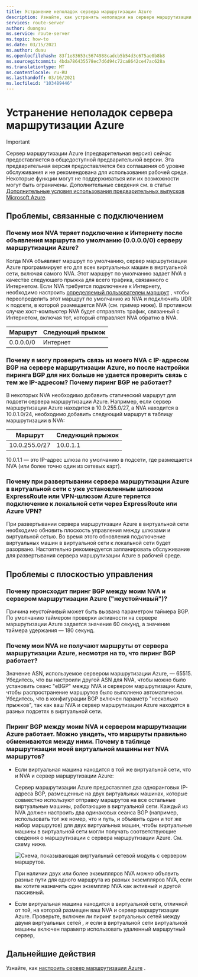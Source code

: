 ```yaml
---
title: Устранение неполадок сервера маршрутизации Azure
description: Узнайте, как устранять неполадки на сервере маршрутизации Azure.
services: route-server
author: duongau
ms.service: route-server
ms.topic: how-to
ms.date: 03/15/2021
ms.author: duau
ms.openlocfilehash: 83f1e83653c5674988cadcb5b54d3c675ae0b8b8
ms.sourcegitcommit: 4bda786435578ec7d6d94c72ca8642ce47ac628a
ms.translationtype: MT
ms.contentlocale: ru-RU
ms.lasthandoff: 03/16/2021
ms.locfileid: "103489446"
---
```

# <a name="troubleshooting-azure-route-server-issues"></a>Устранение неполадок сервера маршрутизации Azure

> [!IMPORTANT]
> Сервер маршрутизации Azure (предварительная версия) сейчас предоставляется в общедоступной предварительной версии.
> Эта предварительная версия предоставляется без соглашения об уровне обслуживания и не рекомендована для использования рабочей среде. Некоторые функции могут не поддерживаться или их возможности могут быть ограничены.
> Дополнительные сведения см. в статье [Дополнительные условия использования предварительных выпусков Microsoft Azure](https://azure.microsoft.com/support/legal/preview-supplemental-terms/).

## <a name="connectivity-issues"></a>Проблемы, связанные с подключением

### <a name="why-does-my-nva-lose-internet-connectivity-after-it-advertises-the-default-route-00000-to-azure-route-server"></a>Почему моя NVA теряет подключение к Интернету после объявления маршрута по умолчанию (0.0.0.0/0) серверу маршрутизации Azure?
Когда NVA объявляет маршрут по умолчанию, сервер маршрутизации Azure программирует его для всех виртуальных машин в виртуальной сети, включая самого NVA. Этот маршрут по умолчанию задает NVA в качестве следующего прыжка для всего трафика, связанного с Интернетом. Если NVA требуется подключение к Интернету, необходимо настроить [определяемый пользователем маршрут](../virtual-network/virtual-networks-udr-overview.md) , чтобы переопределить этот маршрут по умолчанию из NVA и подключить UDR к подсети, в которой размещается NVA (см. пример ниже). В противном случае хост-компьютер NVA будет отправлять трафик, связанный с Интернетом, включая тот, который отправляет NVA обратно в NVA.

| Маршрут | Следующий прыжок |
|-------|----------|
| 0.0.0.0/0 | Интернет |


### <a name="why-can-i-ping-from-my-nva-to-the-bgp-peer-ip-on-azure-route-server-but-after-i-set-up-the-bgp-peering-between-them-i-cant-ping-the-same-ip-anymore-why-does-the-bgp-peering-go-down"></a>Почему я могу проверить связь из моего NVA с IP-адресом BGP на сервере маршрутизации Azure, но после настройки пиринга BGP для них больше не удается проверить связь с тем же IP-адресом? Почему пиринг BGP не работает?

В некоторых NVA необходимо добавить статический маршрут для подсети сервера маршрутизации Azure. Например, если сервер маршрутизации Azure находится в 10.0.255.0/27, а NVA находится в 10.0.1.0/24, необходимо добавить следующий маршрут в таблицу маршрутизации в NVA:

| Маршрут | Следующий прыжок |
|-------|----------|
| 10.0.255.0/27 | 10.0.1.1 |

10.0.1.1 — это IP-адрес шлюза по умолчанию в подсети, где размещается NVA (или более точно один из сетевых карт).

### <a name="why-do-i-lose-connectivity-to-my-on-premises-network-over-expressroute-andor-azure-vpn-when-im-deploying-azure-route-server-to-a-virtual-network-that-already-has-expressroute-gateway-andor-azure-vpn-gateway"></a>Почему при развертывании сервера маршрутизации Azure в виртуальной сети с уже установленным шлюзом ExpressRoute или VPN-шлюзом Azure теряется подключение к локальной сети через ExpressRoute или Azure VPN?
При развертывании сервера маршрутизации Azure в виртуальной сети необходимо обновить плоскость управления между шлюзами и виртуальной сетью. Во время этого обновления подключение виртуальных машин в виртуальной сети к локальной сети будет разорвано. Настоятельно рекомендуется запланировать обслуживание для развертывания сервера маршрутизации Azure в рабочей среде.  

## <a name="control-plane-issues"></a>Проблемы с плоскостью управления

### <a name="why-is-the-bgp-peering-between-my-nva-and-the-azure-route-server-going-up-and-down-flapping"></a>Почему происходит пиринг BGP между моим NVA и сервером маршрутизации Azure ("неустойчивый")?

Причина неустойчивый может быть вызвана параметром таймера BGP. По умолчанию таймером проверки активности на сервере маршрутизации Azure задается значение 60 секунд, а значение таймера удержания — 180 секунд.

### <a name="why-does-my-nva-not-receive-routes-from-azure-route-server-even-though-the-bgp-peering-is-up"></a>Почему мои NVA не получают маршруты от сервера маршрутизации Azure, несмотря на то, что пиринг BGP работает?

Значение ASN, используемое сервером маршрутизации Azure, — 65515. Убедитесь, что вы настроили другой ASN для NVA, чтобы можно было установить сеанс "eBGP" между NVA и сервером маршрутизации Azure, чтобы распространение маршрутов было выполнено автоматически. Убедитесь, что в конфигурации BGP включен параметр "несколько прыжков", так как ваш NVA и сервер маршрутизации Azure находятся в разных подсетях в виртуальной сети.

### <a name="the-bgp-peering-between-my-nva-and-azure-route-server-is-up-i-can-see-routes-exchanged-correctly-between-them-why-arent-the-nva-routes-in-the-effective-routing-table-of-my-vm"></a>Пиринг BGP между моим NVA и сервером маршрутизации Azure работает. Можно увидеть, что маршруты правильно обмениваются между ними. Почему в таблице маршрутизации моей виртуальной машины нет NVA маршрутов? 

* Если виртуальная машина находится в той же виртуальной сети, что и NVA и сервер маршрутизации Azure:

     Сервер маршрутизации Azure предоставляет два одноранговых IP-адреса BGP, размещенные на двух виртуальных машинах, которые совместно используют отправку маршрутов на все остальные виртуальные машины, работающие в виртуальной сети. Каждый из NVA должен настроить два одинаковых сеанса BGP (например, использовать тот же номер, что и путь, и объявить один и тот же набор маршрутов) для двух виртуальных машин, чтобы виртуальные машины в виртуальной сети могли получать соответствующие сведения о маршрутизации с сервера маршрутизации Azure. См. схему ниже.

    ![Схема, показывающая виртуальный сетевой модуль с сервером маршрутов.](./media/faq/network-virtual-appliances.png)

    При наличии двух или более экземпляров NVA *можно* объявить разные пути для одного маршрута из разных экземпляров NVA, если вы хотите назначить один экземпляр NVA как активный и другой пассивный.

* Если виртуальная машина находится в виртуальной сети, отличной от той, на которой размещен ваш NVA и сервер маршрутизации Azure. Проверьте, включен ли пиринг виртуальных сетей между двумя виртуальных сетей *, и* если в виртуальной сети виртуальной машины включен параметр использовать удаленный маршрутный сервер,

## <a name="next-steps"></a>Дальнейшие действия

Узнайте, как [настроить сервер маршрутизации Azure](quickstart-configure-route-server-powershell.md) .
